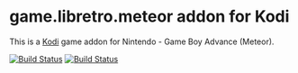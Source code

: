 # game.libretro.meteor addon for Kodi

This is a [Kodi](http://kodi.tv) game addon for Nintendo - Game Boy Advance (Meteor).

[![Build Status](https://travis-ci.org/kodi-game/game.libretro.meteor.svg?branch=master)](https://travis-ci.org/kodi-game/game.libretro.meteor)
[![Build Status](https://ci.appveyor.com/api/projects/status/github/kodi-game/game.libretro.meteor?svg=true)](https://ci.appveyor.com/project/kodi-game/game-libretro-meteor)
